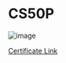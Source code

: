 # CS50P
![image](https://github.com/RyanAlmasu/CS50-s-Introduction-to-Programming-with-Python-Codes/assets/90365248/9b4d75d6-ddeb-40fe-9e07-27d193f6b7df)

[Certificate Link](https://certificates.cs50.io/adb0940b-5379-4d3a-8a60-6f08cdeae2a1.pdf?size=letter)
